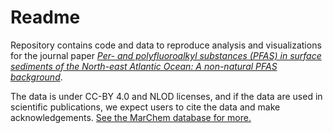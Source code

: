 # Readme

Repository contains code and data to reproduce analysis and visualizations for the journal paper [*Per- and polyfluoroalkyl substances (PFAS) in surface sediments of the North-east Atlantic Ocean: A non-natural PFAS background*](https://www.sciencedirect.com/science/article/pii/S2666765724000632).

The data is under CC-BY 4.0 and NLOD licenses, and if the data are used in scientific publications, we expect users to cite the data and make acknowledgements. [See the MarChem database for more.](https://marchem-editor.hi.no/)